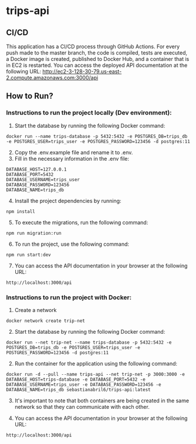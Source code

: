 # trips-api

## CI/CD
This application has a CI/CD process through GitHub Actions. For every push made to the master branch, the code is compiled, tests are executed, a Docker image is created, published to Docker Hub, and a container that is in EC2 is restarted. You can access the deployed API documentation at the following URL: http://ec2-3-128-30-79.us-east-2.compute.amazonaws.com:3000/api

## How to Run?

### Instructions to run the project locally (Dev environment):
1. Start the database by running the following Docker command:
```
docker run --name trips-database -p 5432:5432 -e POSTGRES_DB=trips_db -e POSTGRES_USER=trips_user -e POSTGRES_PASSWORD=123456 -d postgres:11
```
2. Copy the .env.example file and rename it to .env.
3. Fill in the necessary information in the .env file:
```
DATABASE_HOST=127.0.0.1
DATABASE_PORT=5432
DATABASE_USERNAME=trips_user
DATABASE_PASSWORD=123456
DATABASE_NAME=trips_db
```
4. Install the project dependencies by running:
```
npm install
```
5. To execute the migrations, run the following command:
```
npm run migration:run
```
6. To run the project, use the following command:
```
npm run start:dev
```
7. You can access the API documentation in your browser at the following URL:
```
http://localhost:3000/api
```

### Instructions to run the project with Docker:
1. Create a network
```
docker network create trip-net
```

2. Start the database by running the following Docker command:
```
docker run --net trip-net --name trips-database -p 5432:5432 -e POSTGRES_DB=trips_db -e POSTGRES_USER=trips_user -e POSTGRES_PASSWORD=123456 -d postgres:11
````
2. Run the container for the application using the following command:
```
docker run -d --pull --name trips-api --net trip-net -p 3000:3000 -e DATABASE_HOST=trips-database -e DATABASE_PORT=5432 -e DATABASE_USERNAME=trips_user -e DATABASE_PASSWORD=123456 -e DATABASE_NAME=trips_db sebastianabril6/trips-api:latest
```
3. It's important to note that both containers are being created in the same network so that they can communicate with each other.

4. You can access the API documentation in your browser at the following URL:

```
http://localhost:3000/api
```

